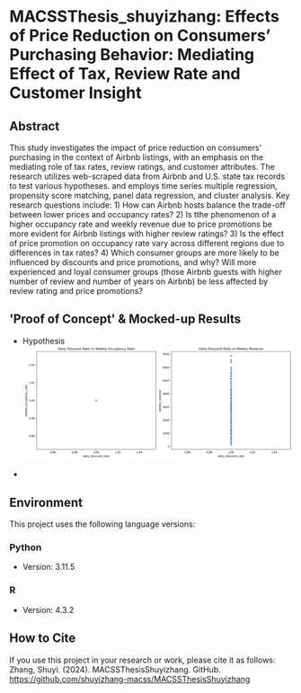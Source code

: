 # MACSSThesis_shuyizhang: Effects of Price Reduction on Consumers’ Purchasing Behavior: Mediating Effect of Tax, Review Rate and Customer Insight


## Abstract
This study investigates the impact of price reduction on consumers' purchasing in the context of Airbnb listings, with an emphasis on the mediating role of tax rates, review ratings, and customer attributes. The research utilizes web-scraped data from Airbnb and U.S. state tax records to test various hypotheses. and employs time series multiple regression, propensity score matching, panel data regression, and cluster analysis. Key research questions include: 1) How can Airbnb hosts balance the trade-off between lower prices and occupancy rates? 2) Is tthe phenomenon of a higher occupancy rate and weekly revenue due to price promotions be more evident for Airbnb listings with higher review ratings? 3) Is the effect of price promotion on occupancy rate vary across different regions due to differences in tax rates? 4) Which consumer groups are more likely to be influenced by discounts and price promotions, and why? Will more experienced and loyal consumer groups (those Airbnb guests with higher number of review and number of years on Airbnb) be less affected by review rating and price promotions?


## 'Proof of Concept' & Mocked-up Results
- Hypothesis
  ![Alt text](EDA/Hypothesis1.png)

- 


## Environment
This project uses the following language versions:
### Python
- Version: 3.11.5
### R
- Version: 4.3.2


## How to Cite
If you use this project in your research or work, please cite it as follows:
Zhang, Shuyi. (2024). MACSSThesisShuyizhang. GitHub. https://github.com/shuyizhang-macss/MACSSThesisShuyizhang

